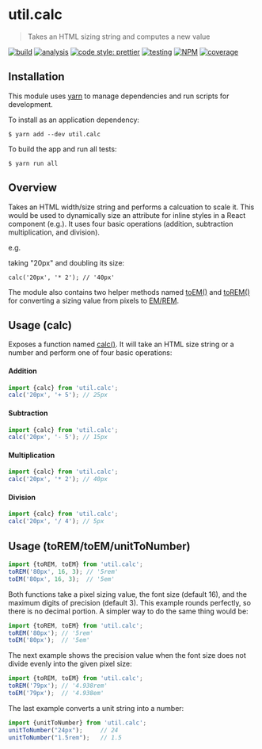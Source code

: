 # util.calc

> Takes an HTML sizing string and computes a new value

[![build](https://circleci.com/gh/jmquigley/util.calc/tree/master.svg?style=shield)](https://circleci.com/gh/jmquigley/util.calc/tree/master)
[![analysis](https://img.shields.io/badge/analysis-tslint-9cf.svg)](https://palantir.github.io/tslint/)
[![code style: prettier](https://img.shields.io/badge/code_style-prettier-ff69b4.svg?style=flat-square)](https://github.com/prettier/prettier)
[![testing](https://img.shields.io/badge/testing-jest-blue.svg)](https://facebook.github.io/jest/)
[![NPM](https://img.shields.io/npm/v/util.calc.svg)](https://www.npmjs.com/package/util.calc)
[![coverage](https://coveralls.io/repos/github/jmquigley/util.calc/badge.svg?branch=master)](https://coveralls.io/github/jmquigley/util.calc?branch=master)


## Installation

This module uses [yarn](https://yarnpkg.com/en/) to manage dependencies and run scripts for development.

To install as an application dependency:
```
$ yarn add --dev util.calc
```

To build the app and run all tests:
```
$ yarn run all
```


## Overview
Takes an HTML width/size string and performs a calcuation to scale it.  This would be used to dynamically size an attribute for inline styles in a React component (e.g.).  It uses four basic operations (addition, subtraction multiplication, and division).

e.g.

taking "20px" and doubling its size:

```javascxript
calc('20px', '* 2'); // '40px'
```

The module also contains two helper methods named [toEM()](docs/index.md#toEM) and [toREM()](docs/index.md#toREM) for converting a sizing value from pixels to [EM/REM](https://zellwk.com/blog/rem-vs-em/).


## Usage (calc)
Exposes a function named [calc()](docs/index.md#calc).  It will take an HTML size string or a number and perform one of four basic operations:


#### Addition

```javascript
import {calc} from 'util.calc';
calc('20px', '+ 5'); // 25px
```

#### Subtraction

```javascript
import {calc} from 'util.calc';
calc('20px', '- 5'); // 15px
```

#### Multiplication

```javascript
import {calc} from 'util.calc';
calc('20px', '* 2'); // 40px
```

#### Division

```javascript
import {calc} from 'util.calc';
calc('20px', '/ 4'); // 5px
```

## Usage (toREM/toEM/unitToNumber)

```javascript
import {toREM, toEM} from 'util.calc';
toREM('80px', 16, 3); // '5rem'
toEM('80px', 16, 3);  // '5em'
```

Both functions take a pixel sizing value, the font size (default 16), and the maximum digits of precision (default 3).  This example rounds perfectly, so there is no decimal portion.  A simpler way to do the same thing would be:

```javascript
import {toREM, toEM} from 'util.calc';
toREM('80px'); // '5rem'
toEM('80px');  // '5em'
```

The next example shows the precision value when the font size does not divide evenly into the given pixel size:

```javascript
import {toREM, toEM} from 'util.calc';
toREM('79px'); // '4.938rem'
toEM('79px');  // '4.938em'
```

The last example converts a unit string into a number:

```javascript
import {unitToNumber} from 'util.calc';
unitToNumber("24px");     // 24
unitToNumber("1.5rem");   // 1.5
```
